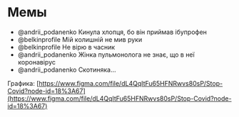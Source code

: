 # Мемы

* @andrii\_podanenko Кинула хлопця, бо він приймав ібупрофен
* @belkinprofile Мій колишній не мив руки
* @belkinprofile Не вірю в часник
* @andrii\_podanenko  Жінка пульмонолога не знає, що в неї коронавірус
* @andrii\_podanenko Скотиняка...

Графика: [https://www.figma.com/file/dL4QqItFu65HFNRwvs80sP/Stop-Covid?node-id=18%3A67](https://www.figma.com/file/dL4QqItFu65HFNRwvs80sP/Stop-Covid?node-id=18%3A67)

